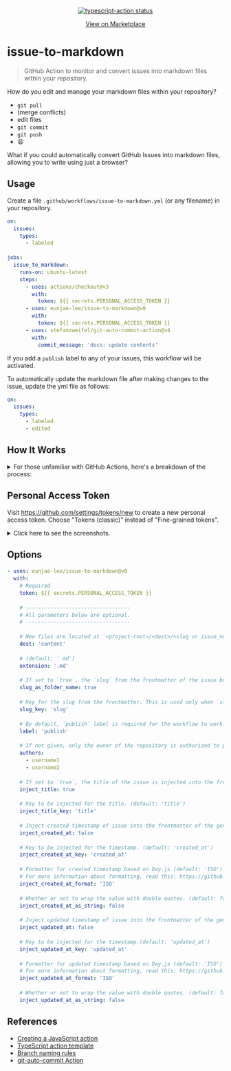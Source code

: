 <p align="center">
  <a href="https://github.com/eunjae-lee/issue-to-markdown/actions"><img alt="typescript-action status" src="https://github.com/eunjae-lee/issue-to-markdown/workflows/build-test/badge.svg"></a>
</p>
<p align="center">
  <a href="https://github.com/marketplace/actions/issue-to-markdown">View on Marketplace</a>
</p>

# issue-to-markdown

> GitHub Action to monitor and convert issues into markdown files within your repository.

How do you edit and manage your markdown files within your repository?

- `git pull`
- (merge conflicts)
- edit files
- `git commit`
- `git push`
- 😫

What if you could automatically convert GitHub Issues into markdown files, allowing you to write using just a browser?

## Usage

Create a file `.github/workflows/issue-to-markdown.yml` (or any filename) in your repository.

```yml
on:
  issues:
    types:
      - labeled

jobs:
  issue_to_markdown:
    runs-on: ubuntu-latest
    steps:
      - uses: actions/checkout@v3
        with:
          token: ${{ secrets.PERSONAL_ACCESS_TOKEN }}
      - uses: eunjae-lee/issue-to-markdown@v0
        with:
          token: ${{ secrets.PERSONAL_ACCESS_TOKEN }}
      - uses: stefanzweifel/git-auto-commit-action@v4
        with:
          commit_message: 'docs: update contents'
```

If you add a `publish` label to any of your issues, this workflow will be activated.

To automatically update the markdown file after making changes to the issue, update the yml file as follows:

```yml
on:
  issues:
    types:
      - labeled
      - edited
```

## How It Works

<details>
<summary>
For those unfamiliar with GitHub Actions, here's a breakdown of the process:
</summary>

1. In this step, the repository is cloned. A personal access token must be provided as token to allow the workflow to commit and push changes to the remote.

```yml
- uses: actions/checkout@v3
  with:
    token: ${{ secrets.PERSONAL_ACCESS_TOKEN }}
```

2. In this step, the issue is transformed into a markdown file, located in its own folder (default location: `content/<slug or issue_number>/index.md`). The token is also necessary here.

```yml
- uses: eunjae-lee/issue-to-markdown@v0
  with:
    token: ${{ secrets.PERSONAL_ACCESS_TOKEN }}
```

3. In this step, changes are committed and pushed to the remote. For more information on customizing the commit, refer to [this](https://github.com/stefanzweifel/git-auto-commit-action).

```yml
- uses: stefanzweifel/git-auto-commit-action@v4
  with:
    commit_message: 'docs: update contents'
```

</details>

## Personal Access Token

Visit https://github.com/settings/tokens/new to create a new personal access token. Choose "Tokens (classic)" instead of "Fine-grained tokens".

<details>
<summary>
Click here to see the screenshots.
</summary>

### 1. Create a personal access token just like the screenshot at https://github.com/settings/tokens/new

![creating personal access token](./public/creating_personal_access_token.png)

### 2. Go to the Settings and add it into the Repository secrets.

![setting personal access token](./public/setting_personal_access_token.png)

</details>

## Options

```yml
- uses: eunjae-lee/issue-to-markdown@v0
  with:
    # Required
    token: ${{ secrets.PERSONAL_ACCESS_TOKEN }}

    # ----------------------------------
    # All parameters below are optional.
    # ----------------------------------

    # New files are located at `<project-root>/<dest>/<slug or issue_number>/index.md`. (default: 'content')
    dest: 'content'

    # (default: '.md')
    extension: '.md'

    # If set to `true`, the `slug` from the frontmatter of the issue body will be used as the folder name instead of `issue_number`. If set to `false`, only `issue_number` is used. (default: true)
    slug_as_folder_name: true

    # Key for the slug from the frontmatter. This is used only when `slug_as_folder_name` is `true`. (`slug` by default.)
    slug_key: 'slug'

    # By default, `publish` label is required for the workflow to work.
    label: 'publish'

    # If not given, only the owner of the repository is authorized to perform this Action. Otherwise, it will fail.
    authors:
      - username1
      - username2

    # If set to `true`, the title of the issue is injected into the frontmatter of the generated file. (default: true)
    inject_title: true

    # Key to be injected for the title. (default: 'title')
    inject_title_key: 'title'

    # Inject created timestamp of issue into the frontmatter of the generated file. (default: false)
    inject_created_at: false

    # Key to be injected for the timestamp. (default: 'created_at')
    inject_created_at_key: 'created_at'

    # Formatter for created timestamp based on Day.js (default: 'ISO')
    # For more information about formatting, read this: https://github.com/iamkun/dayjs/
    inject_created_at_format: 'ISO'

    # Whether or not to wrap the value with double quotes. (default: false)
    inject_created_at_as_string: false

    # Inject updated timestamp of issue into the frontmatter of the generated file. (default: false)
    inject_updated_at: false

    # Key to be injected for the timestamp.(default: 'updated_at')
    inject_updated_at_key: 'updated_at'

    # Formatter for updated timestamp based on Day.js (default: 'ISO')
    # For more information about formatting, read this: https://github.com/iamkun/dayjs/
    inject_updated_at_format: 'ISO'

    # Whether or not to wrap the value with double quotes. (default: false)
    inject_updated_at_as_string: false
```

## References

- [Creating a JavaScript action](https://docs.github.com/en/actions/creating-actions/creating-a-javascript-action)
- [TypeScript action template](https://github.com/actions/typescript-action)
- [Branch naming rules](https://github.com/deepakputhraya/action-pr-title)
- [git-auto-commit Action](https://github.com/stefanzweifel/git-auto-commit-action)
